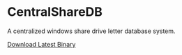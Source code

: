 # CentralShareDB
A centralized windows share drive letter database system. 

[Download Latest Binary](https://github.com/laurence-trippen/CentralShareDB/releases/latest)
